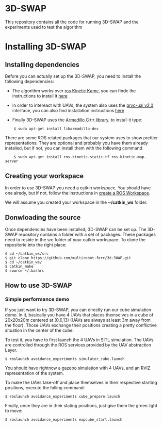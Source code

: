 # 3D-SWAP

This repository contains all the code for running 3D-SWAP and the experiments used to test the algorithm

# Installing 3D-SWAP

## Installing dependencies

Before you can actually set up the 3D-SWAP, you need to install the following dependencies:

 * The algorithm works over [ros Kinetic Kame](http://wiki.ros.org/kinetic), you can finde the instructions to install it [here](http://wiki.ros.org/kinetic/Installation)

 * In order to intereact with UAVs, the system also uses the [grvc-ual v2.0](https://github.com/grvcTeam/grvc-ual) interface, you can also find installation instructions [here](https://github.com/grvcTeam/grvc-ual/wiki/How-to-build-and-install-grvc-ual)

 * Finally 3D-SWAP uses the [Armadillo C++ library](http://arma.sourceforge.net/download.html), to install it type:
```
    $ sudo apt-get install libarmadillo-dev
```

There are some ROS related packages that our system uses to show prettier representations. They are optional and probably you have them already installed, but if not, you can install them with the following command:
```
    $ sudo apt-get install ros-kinetic-static-tf ros-kinetic-map-server 
```

## Creating your workspace

In order to use 3D-SWAP you need a catkin workspace. You should have one alredy, but if not, follow the instructions in [create a ROS Workspace](http://wiki.ros.org/ROS/Tutorials/InstallingandConfiguringROSEnvironment).

We will assume you created your workspace in the **~/catkin_ws** folder.

## Donwloading the source

Once dependencies have been installed, 3D-SWAP can be set up. The 3D-SWAP repository contains a folder with a set of packages. These packages need to reside in the src folder of your catkin workspace. To clone the repositorie into the right place:
       
    $ cd ~/catkin_ws/src
    $ git clone https://github.com/multirobot-ferr/3d-SWAP.git
    $ cd ~/catkin_ws/
    $ catkin_make
    $ source ~/.bashrc


## How to use 3D-SWAP ##

### Simple performance demo

If you just want to try 3D-SWAP, you can directly run our cube simulation demo. In it, basically you have 4 UAVs that places themselves in a cube of 20x20x20m centered at (0,0,13) (UAVs are always at least 3m away from the floor). Those UAVs exchange their positions creating a pretty conflictive situation in the center of the cube.

To test it, you have to first launch the 4 UAVs in SITL simulation. The UAVs are controlled through the ROS services provided by the UAV abstraction Layer.

    $ roslaunch avoidance_experiments simulator_cube.launch 
    
You should have rightnow a gazebo simulation with 4 UAVs, and an RVIZ representation of the system.

To make the UAVs take-off and place themselves in their respective starting positions, execute the folling command:

    $ roslaunch avoidance_experiments cube_prepare.launch

Finally, once they are in their stating positions, just give them the green light to move:

    $ roslaunch avoidance_experiments expcube_start.launch
